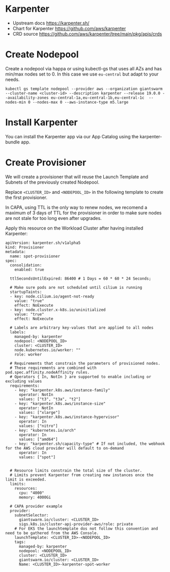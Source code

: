 # Karpenter

- Upstream docs https://karpenter.sh/
- Chart for Karpenter https://github.com/aws/karpenter
- CRD source https://github.com/aws/karpenter/tree/main/pkg/apis/crds

# Create Nodepool

Create a nodepool via happa or using kubectl-gs that uses all AZs and has min/max nodes set to 0. In this case we use `eu-central` but adapt to your needs.

```
kubectl gs template nodepool --provider aws --organization giantswarm --cluster-name <cluster-id> --description karpenter --release 19.0.0 --availability-zones eu-central-1a,eu-central-1b,eu-central-1c  --nodes-min 0 --nodes-max 0 --aws-instance-type m5.large
```

# Install Karpenter

You can install the Karpenter app via our App Catalog using the karpenter-bundle app.

# Create Provisioner

We will create a provisioner that will reuse the Launch Template and Subnets of the previously created Nodepool.

Replace `<CLUSTER_ID>` and `<NODEPOOL_ID>` in the following template to create the first provisioner. 

In CAPA, using TTL is the only way to renew nodes, we recomend a maximum of 3 days of TTL for the provisioner in order to make sure nodes are not stale for too long even after upgrades.

Apply this resource on the Workload Cluster after having installed Karpenter:

```
apiVersion: karpenter.sh/v1alpha5
kind: Provisioner
metadata:
  name: spot-provisioner
spec:
  consolidation:
    enabled: true

  ttlSecondsUntilExpired: 86400 # 1 Days = 60 * 60 * 24 Seconds;

  # Make sure pods are not scheduled until cilium is running
  startupTaints:
  - key: node.cilium.io/agent-not-ready
    value: "true"
    effect: NoExecute
  - key: node.cluster.x-k8s.io/uninitialized
    value: "true"
    effect: NoExecute

  # Labels are arbitrary key-values that are applied to all nodes
  labels:
    managed-by: karpenter
    nodepool: <NODEPOOL_ID>
    cluster: <CLUSTER_ID>
    node.kubernetes.io/worker: ""
    role: worker

  # Requirements that constrain the parameters of provisioned nodes.
  # These requirements are combined with pod.spec.affinity.nodeAffinity rules.
  # Operators { In, NotIn } are supported to enable including or excluding values
  requirements:
    - key: "karpenter.k8s.aws/instance-family"
      operator: NotIn
      values: ["t3", "t3a", "t2"]
    - key: "karpenter.k8s.aws/instance-size"
      operator: NotIn
      values: ["xlarge"]
    - key: "karpenter.k8s.aws/instance-hypervisor"
      operator: In
      values: ["nitro"]
    - key: "kubernetes.io/arch"
      operator: In
      values: ["amd64"]
    - key: "karpenter.sh/capacity-type" # If not included, the webhook for the AWS cloud provider will default to on-demand
      operator: In
      values: ["spot"]


  # Resource limits constrain the total size of the cluster.
  # Limits prevent Karpenter from creating new instances once the limit is exceeded.
  limits:
    resources:
      cpu: "4000"
      memory: 4000Gi

  # CAPA provider example
  provider:
    subnetSelector:
      giantswarm.io/cluster: <CLUSTER_ID>
      sigs.k8s.io/cluster-api-provider-aws/role: private
    # For EKS the launchtemplate dos not follow this convention and need to be gathered from the AWS Console.
    launchTemplate: <CLUSTER_ID>-<NODEPOOL_ID>
    tags:
      managed-by: karpenter
      nodepool: <NODEPOOL_ID>
      cluster: <CLUSTER_ID>
      giantswarm.io/cluster: <CLUSTER_ID>
      Name: <CLUSTER_ID>-karpenter-spot-worker
```
